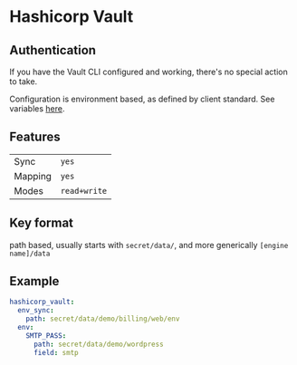 # Hashicorp Vault

## Authentication

If you have the Vault CLI configured and working, there's no special action to take.

Configuration is environment based, as defined by client standard. See variables [here](https://github.com/hashicorp/vault/blob/api/v1.0.4/api/client.go#L28).

## Features

|  |  |
| --- | --- |
| Sync | `yes` |
| Mapping | `yes` |
| Modes | `read+write` |

## Key format

path based, usually starts with `secret/data/`, and more generically `[engine name]/data`

## Example

```yaml
hashicorp_vault:
  env_sync:
    path: secret/data/demo/billing/web/env
  env:
    SMTP_PASS:
      path: secret/data/demo/wordpress
      field: smtp
```